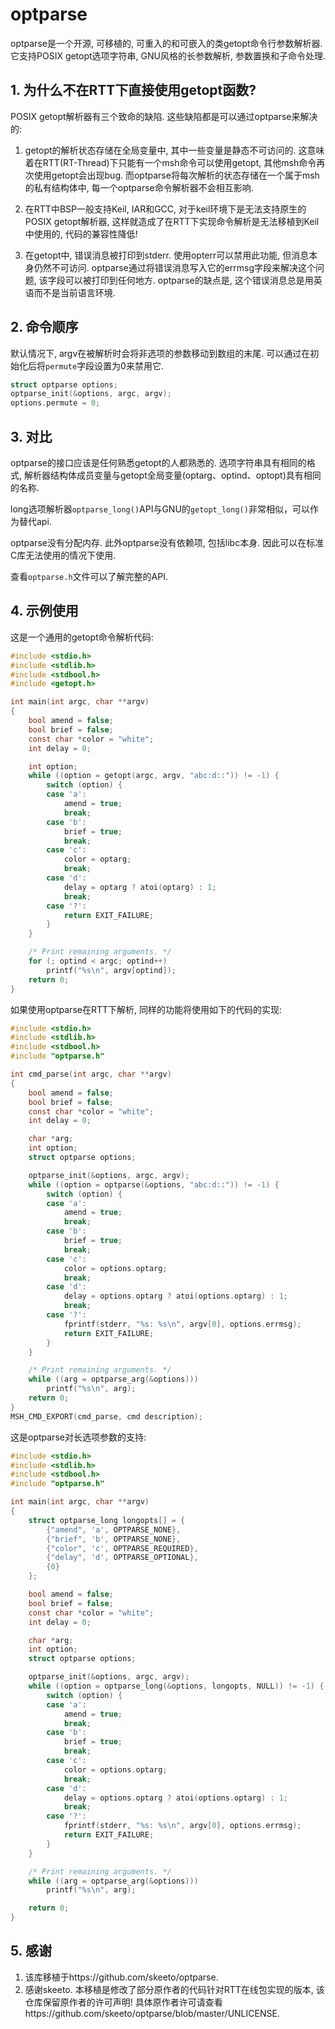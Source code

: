 # optparse #

optparse是一个开源, 可移植的, 可重入的和可嵌入的类getopt命令行参数解析器. 它支持POSIX getopt选项字符串, GNU风格的长参数解析, 参数置换和子命令处理.

## 1. 为什么不在RTT下直接使用getopt函数?

POSIX getopt解析器有三个致命的缺陷. 这些缺陷都是可以通过optparse来解决的:

1. getopt的解析状态存储在全局变量中, 其中一些变量是静态不可访问的. 这意味着在RTT(RT-Thread)下只能有一个msh命令可以使用getopt, 其他msh命令再次使用getopt会出现bug. 而optparse将每次解析的状态存储在一个属于msh的私有结构体中, 每一个optparse命令解析器不会相互影响.

2. 在RTT中BSP一般支持Keil, IAR和GCC, 对于keil环境下是无法支持原生的POSIX getopt解析器, 这样就造成了在RTT下实现命令解析是无法移植到Keil中使用的, 代码的兼容性降低!

3. 在getopt中, 错误消息被打印到stderr. 使用opterr可以禁用此功能, 但消息本身仍然不可访问. optparse通过将错误消息写入它的errmsg字段来解决这个问题, 该字段可以被打印到任何地方. optparse的缺点是, 这个错误消息总是用英语而不是当前语言环境.

## 2. 命令顺序

默认情况下, argv在被解析时会将非选项的参数移动到数组的末尾. 可以通过在初始化后将`permute`字段设置为0来禁用它.

~~~c
struct optparse options;
optparse_init(&options, argc, argv);
options.permute = 0;
~~~

## 3. 对比

optparse的接口应该是任何熟悉getopt的人都熟悉的. 选项字符串具有相同的格式, 解析器结构体成员变量与getopt全局变量(optarg、optind、optopt)具有相同的名称.

long选项解析器`optparse_long()`API与GNU的`getopt_long()`非常相似，可以作为替代api.

optparse没有分配内存. 此外optparse没有依赖项, 包括libc本身. 因此可以在标准C库无法使用的情况下使用.

查看`optparse.h`文件可以了解完整的API.

## 4. 示例使用

这是一个通用的getopt命令解析代码:

~~~c
#include <stdio.h>
#include <stdlib.h>
#include <stdbool.h>
#include <getopt.h>

int main(int argc, char **argv)
{
    bool amend = false;
    bool brief = false;
    const char *color = "white";
    int delay = 0;

    int option;
    while ((option = getopt(argc, argv, "abc:d::")) != -1) {
        switch (option) {
        case 'a':
            amend = true;
            break;
        case 'b':
            brief = true;
            break;
        case 'c':
            color = optarg;
            break;
        case 'd':
            delay = optarg ? atoi(optarg) : 1;
            break;
        case '?':
            return EXIT_FAILURE;
        }
    }

    /* Print remaining arguments. */
    for (; optind < argc; optind++)
        printf("%s\n", argv[optind]);
    return 0;
}
~~~

如果使用optparse在RTT下解析, 同样的功能将使用如下的代码的实现:

~~~c
#include <stdio.h>
#include <stdlib.h>
#include <stdbool.h>
#include "optparse.h"

int cmd_parse(int argc, char **argv)
{
    bool amend = false;
    bool brief = false;
    const char *color = "white";
    int delay = 0;

    char *arg;
    int option;
    struct optparse options;

    optparse_init(&options, argc, argv);
    while ((option = optparse(&options, "abc:d::")) != -1) {
        switch (option) {
        case 'a':
            amend = true;
            break;
        case 'b':
            brief = true;
            break;
        case 'c':
            color = options.optarg;
            break;
        case 'd':
            delay = options.optarg ? atoi(options.optarg) : 1;
            break;
        case '?':
            fprintf(stderr, "%s: %s\n", argv[0], options.errmsg);
            return EXIT_FAILURE;
        }
    }

    /* Print remaining arguments. */
    while ((arg = optparse_arg(&options)))
        printf("%s\n", arg);
    return 0;
}
MSH_CMD_EXPORT(cmd_parse, cmd description);
~~~

这是optparse对长选项参数的支持:

~~~c
#include <stdio.h>
#include <stdlib.h>
#include <stdbool.h>
#include "optparse.h"

int main(int argc, char **argv)
{
    struct optparse_long longopts[] = {
        {"amend", 'a', OPTPARSE_NONE},
        {"brief", 'b', OPTPARSE_NONE},
        {"color", 'c', OPTPARSE_REQUIRED},
        {"delay", 'd', OPTPARSE_OPTIONAL},
        {0}
    };

    bool amend = false;
    bool brief = false;
    const char *color = "white";
    int delay = 0;

    char *arg;
    int option;
    struct optparse options;

    optparse_init(&options, argc, argv);
    while ((option = optparse_long(&options, longopts, NULL)) != -1) {
        switch (option) {
        case 'a':
            amend = true;
            break;
        case 'b':
            brief = true;
            break;
        case 'c':
            color = options.optarg;
            break;
        case 'd':
            delay = options.optarg ? atoi(options.optarg) : 1;
            break;
        case '?':
            fprintf(stderr, "%s: %s\n", argv[0], options.errmsg);
            return EXIT_FAILURE;
        }
    }

    /* Print remaining arguments. */
    while ((arg = optparse_arg(&options)))
        printf("%s\n", arg);

    return 0;
}
~~~

## 5. 感谢

1. 该库移植于https://github.com/skeeto/optparse.
2. 感谢skeeto. 本移植是修改了部分原作者的代码针对RTT在线包实现的版本, 该仓库保留原作者的许可声明! 具体原作者许可请查看https://github.com/skeeto/optparse/blob/master/UNLICENSE.
